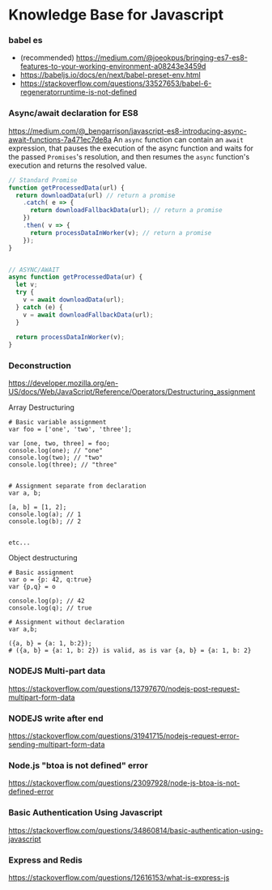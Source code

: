 # Knowledge Base for Javascript


### babel es
- (recommended) https://medium.com/@joeokpus/bringing-es7-es8-features-to-your-working-environment-a08243e3459d
- https://babeljs.io/docs/en/next/babel-preset-env.html
- https://stackoverflow.com/questions/33527653/babel-6-regeneratorruntime-is-not-defined

### Async/await declaration for ES8
https://medium.com/@_bengarrison/javascript-es8-introducing-async-await-functions-7a471ec7de8a
An `async` function can contain an `await` expression, that pauses the execution of the async function and waits for the passed `Promises`'s resolution, and then resumes the `async` function's execution and returns the resolved value.
```Javascript
// Standard Promise
function getProcessedData(url) {
  return downloadData(url) // return a promise
    .catch( e => {
      return downloadFallbackData(url); // return a promise
    })
    .then( v => {
      return processDataInWorker(v); // return a promise
    });
}


// ASYNC/AWAIT
async function getProcessedData(ur) {
  let v;
  try {
    v = await downloadData(url);
  } catch (e) {
    v = await downloadFallbackData(url);
  }
  
  return processDataInWorker(v);
}
```

### Deconstruction
https://developer.mozilla.org/en-US/docs/Web/JavaScript/Reference/Operators/Destructuring_assignment

Array Destructuring
```
# Basic variable assignment
var foo = ['one', 'two', 'three'];

var [one, two, three] = foo;
console.log(one); // "one"
console.log(two); // "two"
console.log(three); // "three"


# Assignment separate from declaration
var a, b;

[a, b] = [1, 2];
console.log(a); // 1
console.log(b); // 2


etc...
```


Object destructuring
```
# Basic assignment
var o = {p: 42, q:true}
var {p,q} = o

console.log(p); // 42
console.log(q); // true

# Assignment without declaration
var a,b;

({a, b} = {a: 1, b:2});
# ({a, b} = {a: 1, b: 2}) is valid, as is var {a, b} = {a: 1, b: 2}
```


### NODEJS Multi-part data
https://stackoverflow.com/questions/13797670/nodejs-post-request-multipart-form-data

### NODEJS write after end
https://stackoverflow.com/questions/31941715/nodejs-request-error-sending-multipart-form-data

### Node.js "btoa is not defined" error
https://stackoverflow.com/questions/23097928/node-js-btoa-is-not-defined-error

### Basic Authentication Using Javascript
https://stackoverflow.com/questions/34860814/basic-authentication-using-javascript

### Express and Redis
https://stackoverflow.com/questions/12616153/what-is-express-js
